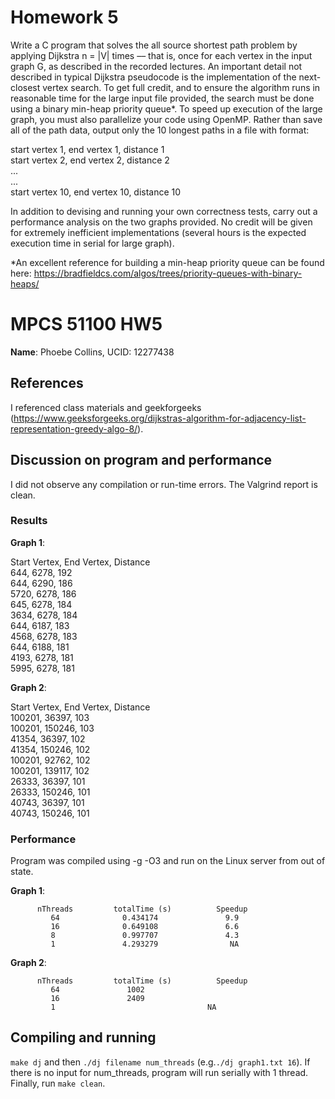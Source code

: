 # Homework 5

Write a C program that solves the all source shortest path problem by applying Dijkstra n = |V| times –– that is, once for each vertex in the input graph G, as described in the recorded lectures. An important detail not described in typical Dijkstra pseudocode is the implementation of the next-closest vertex search. To get full credit, and to ensure the algorithm runs in reasonable time for the large input file provided, the search must be done using a binary min-heap priority queue*. To speed up execution of the large graph, you must also parallelize your code using OpenMP. Rather than save all of the path data, output only the 10 longest paths in a file with format:

start vertex 1, end vertex 1, distance 1<br>
start vertex 2, end vertex 2, distance 2<br>
...<br>
...<br>
start vertex 10, end vertex 10, distance 10

In addition to devising and running your own correctness tests, carry out a performance analysis on the two graphs provided. No credit will be given for extremely inefficient implementations (several hours is the expected execution time in serial for large graph).

*An excellent reference for building a min-heap priority queue can be found here: https://bradfieldcs.com/algos/trees/priority-queues-with-binary-heaps/

# MPCS 51100 HW5
**Name**: Phoebe Collins, UCID: 12277438

## References
I referenced class materials and geekforgeeks (https://www.geeksforgeeks.org/dijkstras-algorithm-for-adjacency-list-representation-greedy-algo-8/).

## Discussion on program and performance
I did not observe any compilation or run-time errors. The Valgrind report is clean.

### Results

**Graph 1**:

Start Vertex,    End Vertex,     Distance<br>
     644,            6278,          192<br>
     644,            6290,          186<br>
     5720,           6278,          186<br>
     645,            6278,          184<br>
     3634,           6278,          184<br>
     644,            6187,          183<br>
     4568,           6278,          183<br>
     644,            6188,          181<br>
     4193,           6278,          181<br>
     5995,           6278,          181<br>
   
   
**Graph 2**:

Start Vertex,    End Vertex,     Distance<br>
    100201,          36397,          103<br>
    100201,          150246,         103<br>
    41354,           36397,          102<br>
    41354,           150246,         102<br>
    100201,          92762,          102<br>
    100201,          139117,         102<br>
    26333,           36397,          101<br>
    26333,           150246,         101<br>
    40743,           36397,          101<br>
    40743,           150246,         101<br>

### Performance
Program was compiled using -g -O3 and run on the Linux server from out of state.

**Graph 1**:

          nThreads         totalTime (s)          Speedup
             64              0.434174               9.9 
             16              0.649108               6.6 
             8               0.997707               4.3 
             1               4.293279                NA 
              
              
**Graph 2**:

          nThreads         totalTime (s)          Speedup
             64               1002                                 
             16               2409  
             1                                  NA 
             
## Compiling and running
`make dj` and then `./dj filename num_threads` (e.g.`./dj graph1.txt 16`). If there is no input for num_threads, program will run serially with 1 thread. Finally, run `make clean`.
